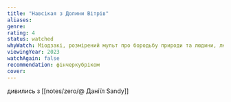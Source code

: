 ```yaml
---
title: "Навсікая з Долини Вітрів"
aliases: 
genre: 
rating: 4
status: watched
whyWatch: Міодзакі, розмірений мульт про бородьбу природи та людини, людські цінності
viewingYear: 2023
watchAgain: false
recommendation: фінчеркубріком
cover: 
---
```

дивились з [[notes/zero/@ Даніїл Sandy]]
